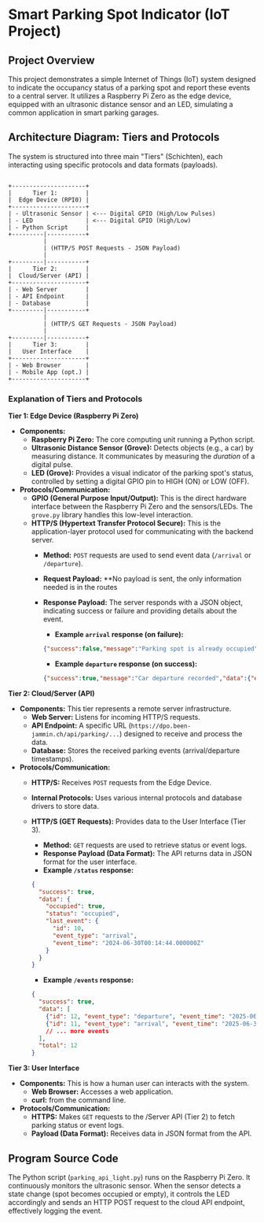 # Smart Parking Spot Indicator (IoT Project)

## Project Overview

This project demonstrates a simple Internet of Things (IoT) system designed to indicate the occupancy status of a parking spot and report these events to a central server. It utilizes a Raspberry Pi Zero as the edge device, equipped with an ultrasonic distance sensor and an LED, simulating a common application in smart parking garages.

## Architecture Diagram: Tiers and Protocols

The system is structured into three main "Tiers" (Schichten), each interacting using specific protocols and data formats (payloads).

```plaintext

+---------------------+
|      Tier 1:        |
|  Edge Device (RPI0) |
+---------------------+
| - Ultrasonic Sensor | <--- Digital GPIO (High/Low Pulses)
| - LED               | <--- Digital GPIO (High/Low)
| - Python Script     |
+---------|-----------+
          |
          | (HTTP/S POST Requests - JSON Payload)
          |
+---------|-----------+
|      Tier 2:        |
|  Cloud/Server (API) |
+---------------------+
| - Web Server        |
| - API Endpoint      |
| - Database          |
+---------|-----------+
          |
          | (HTTP/S GET Requests - JSON Payload)
          |
+---------|-----------+
|      Tier 3:        |
|   User Interface    |
+---------------------+
| - Web Browser       |
| - Mobile App (opt.) |
+---------------------+
```

### Explanation of Tiers and Protocols

**Tier 1: Edge Device (Raspberry Pi Zero)**

* **Components:**
  * **Raspberry Pi Zero:** The core computing unit running a Python script.
  * **Ultrasonic Distance Sensor (Grove):** Detects objects (e.g., a car) by measuring distance. It communicates by measuring the *duration* of a digital pulse.
  * **LED (Grove):** Provides a visual indicator of the parking spot's status, controlled by setting a digital GPIO pin to HIGH (ON) or LOW (OFF).
* **Protocols/Communication:**
  * **GPIO (General Purpose Input/Output):** This is the direct hardware interface between the Raspberry Pi Zero and the sensors/LEDs. The `grove.py` library handles this low-level interaction.
  * **HTTP/S (Hypertext Transfer Protocol Secure):** This is the application-layer protocol used for communicating with the backend server.
    * **Method:** `POST` requests are used to send event data (`/arrival` or `/departure`).
    * **Request Payload:** **No payload is sent, the only information needed is in the routes
    * **Response Payload:** The server responds with a JSON object, indicating success or failure and providing details about the event.
      * **Example `arrival` response (on failure):**

      ```json
      {"success":false,"message":"Parking spot is already occupied"}
      ```

      * **Example `departure` response (on success):**

      ```json
      {"success":true,"message":"Car departure recorded","data":{"event_type":"departure","event_time":"2025-06-30T00:33:37.000000Z","id":12}}
      ```

**Tier 2: Cloud/Server (API)**

* **Components:** This tier represents a remote server infrastructure.
  * **Web Server:**  Listens for incoming HTTP/S requests.
  * **API Endpoint:** A specific URL (`https://dpo.been-jammin.ch/api/parking/...`) designed to receive and process the data.
  * **Database:** Stores the received parking events (arrival/departure timestamps).
* **Protocols/Communication:**
  * **HTTP/S:** Receives `POST` requests from the Edge Device.
  * **Internal Protocols:** Uses various internal protocols and database drivers to store data.
  * **HTTP/S (GET Requests):** Provides data to the User Interface (Tier 3).
    * **Method:** `GET` requests are used to retrieve status or event logs.
    * **Response Payload (Data Format):** The API returns data in JSON format for the user interface.
    * **Example `/status` response:**

    ```json
    {
      "success": true,
      "data": {
        "occupied": true,
        "status": "occupied",
        "last_event": {
          "id": 10,
          "event_type": "arrival",
          "event_time": "2024-06-30T00:14:44.000000Z"
        }
      }
    }
    ```

    * **Example `/events` response:**

    ```json
    {
      "success": true,
      "data": [
        {"id": 12, "event_type": "departure", "event_time": "2025-06-30T00:33:37.000000Z"},
        {"id": 11, "event_type": "arrival", "event_time": "2025-06-30T00:14:44.000000Z"},
        // ... more events
      ],
      "total": 12
    }
    ```

**Tier 3: User Interface**

* **Components:** This is how a human user can interacts with the system.
  * **Web Browser:** Accesses a web application.
  * **curl:** from the command line.
* **Protocols/Communication:**
  * **HTTPS:** Makes `GET` requests to the /Server API (Tier 2) to fetch parking status or event logs.
  * **Payload (Data Format):** Receives data in JSON format from the API.

## Program Source Code

The Python script (`parking_api_light.py`) runs on the Raspberry Pi Zero. It continuously monitors the ultrasonic sensor. When the sensor detects a state change (spot becomes occupied or empty), it controls the LED accordingly and sends an HTTP POST request to the cloud API endpoint, effectively logging the event.

```
```
